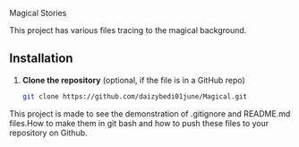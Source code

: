 Magical Stories

This project has various files tracing to the magical background.

## Installation

1. **Clone the repository** (optional, if the file is in a GitHub repo)
   ```sh
   git clone https://github.com/daizybedi01june/Magical.git

This project is made to see the demonstration of .gitignore and README.md files.How to make them in git bash and how to push these files to your repository on Github.
